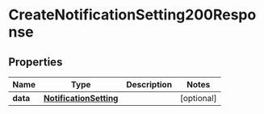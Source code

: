 

# CreateNotificationSetting200Response


## Properties

| Name | Type | Description | Notes |
|------------ | ------------- | ------------- | -------------|
|**data** | [**NotificationSetting**](NotificationSetting.md) |  |  [optional] |



